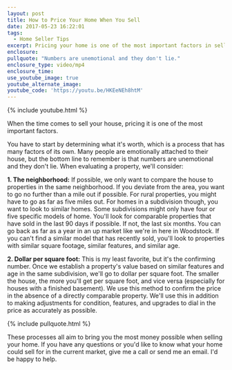 ```yaml
---
layout: post
title: How to Price Your Home When You Sell
date: 2017-05-23 16:22:01
tags:
  - Home Seller Tips
excerpt: Pricing your home is one of the most important factors in selling it. This is how we determine what a property could sell for.
enclosure:
pullquote: "Numbers are unemotional and they don't lie."
enclosure_type: video/mp4
enclosure_time:
use_youtube_image: true
youtube_alternate_image:
youtube_code: 'https://youtu.be/HKEeNEh8htM'
---
```



{% include youtube.html %}

When the time comes to sell your house, pricing it is one of the most important factors.

You have to start by determining what it's worth, which is a process that has many factors of its own. Many people are emotionally attached to their house, but the bottom line to remember is that numbers are unemotional and they don't lie. When evaluating a property, we'll consider:

**1. The neighborhood:** If possible, we only want to compare the house to properties in the same neighborhood. If you deviate from the area, you want to go no further than a mile out if possible. For rural properties, you might have to go as far as five miles out. For homes in a subdivision though, you want to look to similar homes. Some subdivisions might only have four or five specific models of home. You'll look for comparable properties that have sold in the last 90 days if possible. If not, the last six months. You can go back as far as a year in an up market like we're in here in Woodstock. If you can't find a similar model that has recently sold, you'll look to properties with similar square footage, similar features, and similar age.

**2. Dollar per square foot:** This is my least favorite, but it's the confirming number. Once we establish a property's value based on similar features and age in the same subdivision, we'll go to dollar per square foot. The smaller the house, the more you'll get per square foot, and vice versa (especially for houses with a finished basement). We use this method to confirm the price in the absence of a directly comparable property. We'll use this in addition to making adjustments for condition, features, and upgrades to dial in the price as accurately as possible.

{% include pullquote.html %}

These processes all aim to bring you the most money possible when selling your home. If you have any questions or you'd like to know what your home could sell for in the current market, give me a call or send me an email. I'd be happy to help.